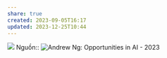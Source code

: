 ```yaml
---
share: true
created: 2023-09-05T16:17
updated: 2023-12-25T10:44
---
```

![](https://i.imgur.com/yqnCnok.png)
Nguồn:: ![Andrew Ng: Opportunities in AI - 2023](https://www.youtube.com/watch?v=5p248yoa3oE&t=791s)